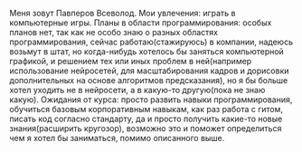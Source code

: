 Меня зовут Павперов Всеволод.
Мои увлечения: играть в компьютерные игры.
Планы в области программирования: особых планов нет, так как не особо знаю о разных областях программирования, сейчас работаю(стажируюсь) в компании, надеюсь возьмут в штат, но когда-нибудь хотелось бы заняться компьютерной графикой, и решением тех или иных проблем в ней(например использование нейросетей, для масштабирования кадров и дорисовки дополнительных на основе алгоритмов предсказания), но я бы больше хотел уходить не в нейросети, а в какую-то другую(пока не знаю какую).
Ожидания от курса: просто развить навыки программирования, обучиться базовым корпоративным навыкам, как раз работа с гитом, писать код согласно стандарту, да и просто получить какие-то новые знания(расширить кругозор), возможно это и поможет определиться чем я хотел бы заниматься, помимо описанного выше.

